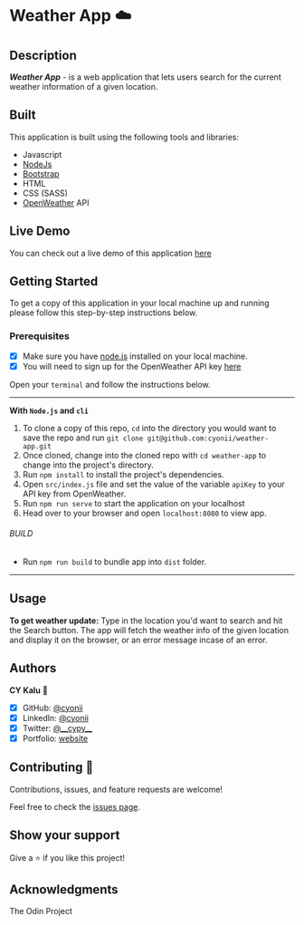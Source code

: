 # Weather App ☁️

## Description

**_Weather App_** - is a web application that lets users search for the current weather information of a given location.

## Built

This application is built using the following tools and libraries:

- Javascript
- [NodeJs](https://nodejs.org)
- [Bootstrap](https://getbootstrap.com)
- HTML
- CSS (SASS)
- [OpenWeather](https://openweathermap.org/) API

## Live Demo

You can check out a live demo of this application [here](https://cykalu.me/weather-app/dist/index.html)

## Getting Started

To get a copy of this application in your local machine up and running please follow this step-by-step instructions below.

### Prerequisites

- [x] Make sure you have [node.js](https://nodejs.org/) installed on your local machine.
- [x] You will need to sign up for the OpenWeather API key [here](https://openweathermap.org/price)

Open your `terminal` and follow the instructions below.

---

**With `Node.js` and `cli`**

1. To clone a copy of this repo, `cd` into the directory you would want to save the repo and run
   `git clone git@github.com:cyonii/weather-app.git`
2. Once cloned, change into the cloned repo with `cd weather-app` to change into the project's directory.
3. Run `npm install` to install the project's dependencies.
4. Open `src/index.js` file and set the value of the variable `apiKey` to your API key from OpenWeather.
5. Run `npm run serve` to start the application on your localhost
6. Head over to your browser and open `localhost:8080` to view app.

###### BUILD

- Run `npm run build` to bundle app into `dist` folder.

---

<!-- **Without `Node.js`**

- Download and unpack this repo from Github - `.zip` file.
- Navigate into the unpacked project's directory
- Find and open the `dist` folder
- Open `index.html` file in your browser

> **_It's time to get productive_** -->

## Usage

**To get weather update:** Type in the location you'd want to search and hit the Search button. The app will fetch the weather info of the given location and display it on the browser, or an error message incase of an error.

## Authors

**CY Kalu** 👤

- [x] GitHub: [@cyonii](https://github.com/cyonii)
- [x] LinkedIn: [@cyonii](https://www.linkedin.com/in/cyonii/)
- [x] Twitter: [@\_\_cypy\_\_](https://twitter.com/__cypy__)
- [x] Portfolio: [website](https://cykalu.me)

## Contributing 🤝

Contributions, issues, and feature requests are welcome!

Feel free to check the [issues page](https://github.com/cyonii/weather-app/issues/).

## Show your support

Give a ⭐️ if you like this project!

## Acknowledgments

The Odin Project
